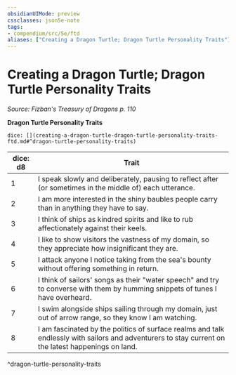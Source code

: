```yaml
---
obsidianUIMode: preview
cssclasses: json5e-note
tags:
- compendium/src/5e/ftd
aliases: ["Creating a Dragon Turtle; Dragon Turtle Personality Traits"]
---
```

# Creating a Dragon Turtle; Dragon Turtle Personality Traits
*Source: Fizban's Treasury of Dragons p. 110* 

**Dragon Turtle Personality Traits**

`dice: [](creating-a-dragon-turtle-dragon-turtle-personality-traits-ftd.md#^dragon-turtle-personality-traits)`

| dice: d8 | Trait |
|----------|-------|
| 1 | I speak slowly and deliberately, pausing to reflect after (or sometimes in the middle of) each utterance. |
| 2 | I am more interested in the shiny baubles people carry than in anything they have to say. |
| 3 | I think of ships as kindred spirits and like to rub affectionately against their keels. |
| 4 | I like to show visitors the vastness of my domain, so they appreciate how insignificant they are. |
| 5 | I attack anyone I notice taking from the sea's bounty without offering something in return. |
| 6 | I think of sailors' songs as their "water speech" and try to converse with them by humming snippets of tunes I have overheard. |
| 7 | I swim alongside ships sailing through my domain, just out of arrow range, so they know I am watching. |
| 8 | I am fascinated by the politics of surface realms and talk endlessly with sailors and adventurers to stay current on the latest happenings on land. |
^dragon-turtle-personality-traits